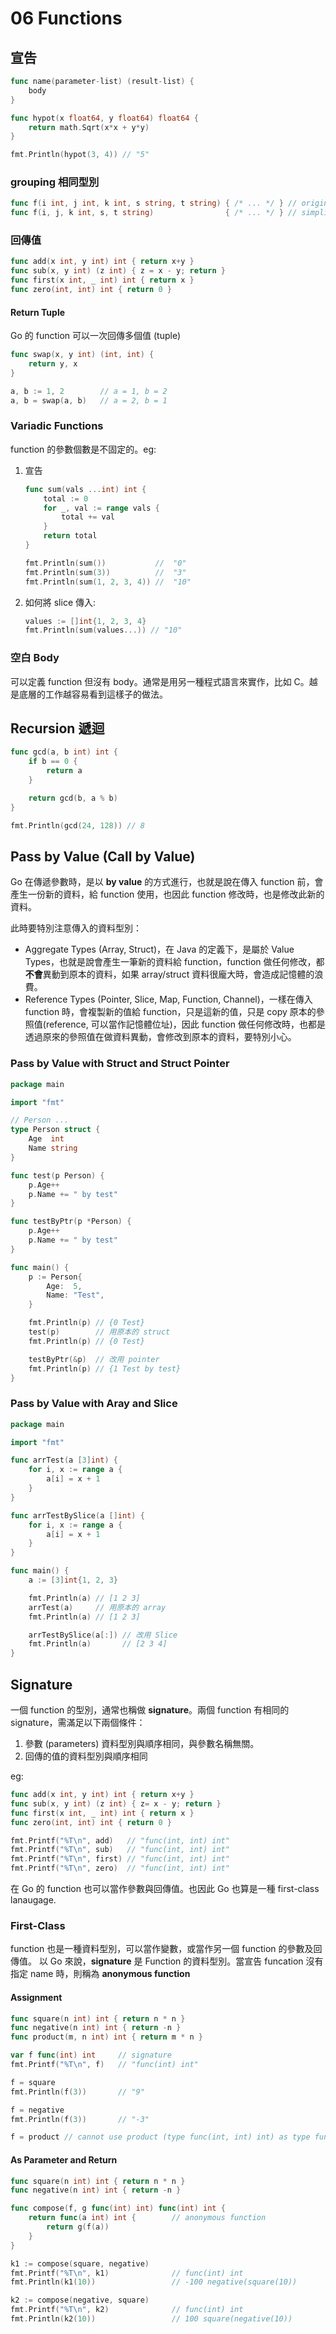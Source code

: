# 06 Functions

## 宣告

```go {.line-numbers}
func name(parameter-list) (result-list) {
    body
}
```

```go {.line-numbers}
func hypot(x float64, y float64) float64 {
    return math.Sqrt(x*x + y*y)
}

fmt.Println(hypot(3, 4)) // "5"
```

### grouping 相同型別

```go {.line-numbers}
func f(i int, j int, k int, s string, t string) { /* ... */ } // original
func f(i, j, k int, s, t string)                { /* ... */ } // simplify
```

### 回傳值

```go {.line-numbers}
func add(x int, y int) int { return x+y }
func sub(x, y int) (z int) { z = x - y; return }
func first(x int, _ int) int { return x }
func zero(int, int) int { return 0 }
```

#### Return Tuple

Go 的 function 可以一次回傳多個值 (tuple)

```go {.line-numbers}
func swap(x, y int) (int, int) {
    return y, x
}

a, b := 1, 2        // a = 1, b = 2
a, b = swap(a, b)   // a = 2, b = 1
```

### Variadic Functions

function 的參數個數是不固定的。eg:

1. 宣告

    ```go {.line-numbers}
    func sum(vals ...int) int {
        total := 0
        for _, val := range vals {
            total += val
        }
        return total
    }

    fmt.Println(sum())           //  "0"
    fmt.Println(sum(3))          //  "3"
    fmt.Println(sum(1, 2, 3, 4)) //  "10"
    ```

1. 如何將 slice 傳入:

    ```go {.line-numbers}
    values := []int{1, 2, 3, 4}
    fmt.Println(sum(values...)) // "10"
    ```

### 空白 Body

可以定義 function 但沒有 body。通常是用另一種程式語言來實作，比如 C。越是底層的工作越容易看到這樣子的做法。

## Recursion 遞迴

```go {.line-numbers}
func gcd(a, b int) int {
    if b == 0 {
        return a
    }

    return gcd(b, a % b)
}

fmt.Println(gcd(24, 128)) // 8
```

## Pass by Value (Call by Value)

Go 在傳遞參數時，是以 **by value** 的方式進行，也就是說在傳入 function 前，會產生一份新的資料，給 function 使用，也因此 function 修改時，也是修改此新的資料。

此時要特別注意傳入的資料型別：

- Aggregate Types (Array, Struct)，在 Java 的定義下，是屬於 Value Types，也就是說會產生一筆新的資料給 function，function 做任何修改，都**不會**異動到原本的資料，如果 array/struct 資料很龐大時，會造成記憶體的浪費。
- Reference Types (Pointer, Slice, Map, Function, Channel)，一樣在傳入 function 時，會複製新的值給 function，只是這新的值，只是 copy 原本的參照值(reference, 可以當作記憶體位址)，因此 function 做任何修改時，也都是透過原來的參照值在做資料異動，會修改到原本的資料，要特別小心。

### Pass by Value with Struct and Struct Pointer

```go {.line-numbers}
package main

import "fmt"

// Person ...
type Person struct {
    Age  int
    Name string
}

func test(p Person) {
    p.Age++
    p.Name += " by test"
}

func testByPtr(p *Person) {
    p.Age++
    p.Name += " by test"
}

func main() {
    p := Person{
        Age:  5,
        Name: "Test",
    }

    fmt.Println(p) // {0 Test}
    test(p)        // 用原本的 struct
    fmt.Println(p) // {0 Test}

    testByPtr(&p)  // 改用 pointer
    fmt.Println(p) // {1 Test by test}
}
```

### Pass by Value with Aray and Slice

```go {.line-numbers}
package main

import "fmt"

func arrTest(a [3]int) {
    for i, x := range a {
        a[i] = x + 1
    }
}

func arrTestBySlice(a []int) {
    for i, x := range a {
        a[i] = x + 1
    }
}

func main() {
    a := [3]int{1, 2, 3}

    fmt.Println(a) // [1 2 3]
    arrTest(a)     // 用原本的 array
    fmt.Println(a) // [1 2 3]

    arrTestBySlice(a[:]) // 改用 Slice
    fmt.Println(a)       // [2 3 4]
}
```

## Signature

一個 function 的型別，通常也稱做 **signature**。兩個 function 有相同的 signature，需滿足以下兩個條件：

1. 參數 (parameters) 資料型別與順序相同，與參數名稱無關。
1. 回傳的值的資料型別與順序相同

eg:

```go {.line-numbers}
func add(x int, y int) int { return x+y }
func sub(x, y int) (z int) { z= x - y; return }
func first(x int, _ int) int { return x }
func zero(int, int) int { return 0 }

fmt.Printf("%T\n", add)   // "func(int, int) int"
fmt.Printf("%T\n", sub)   // "func(int, int) int"
fmt.Printf("%T\n", first) // "func(int, int) int"
fmt.Printf("%T\n", zero)  // "func(int, int) int"
```

在 Go 的 function 也可以當作參數與回傳值。也因此 Go 也算是一種 first-class lanaugage.

### First-Class

function 也是一種資料型別，可以當作變數，或當作另一個 function 的參數及回傳值。
以 Go 來說，**signature** 是 Function 的資料型別。當宣告 funcation 沒有指定 name 時，則稱為 **anonymous function**

#### Assignment

```go {.line-numbers}
func square(n int) int { return n * n }
func negative(n int) int { return -n }
func product(m, n int) int { return m * n }

var f func(int) int     // signature
fmt.Printf("%T\n", f)   // "func(int) int"

f = square
fmt.Println(f(3))       // "9"

f = negative
fmt.Println(f(3))       // "-3"

f = product // cannot use product (type func(int, int) int) as type func(int) int in assignment
```

#### As Parameter and Return

```go {.line-numbers}
func square(n int) int { return n * n }
func negative(n int) int { return -n }

func compose(f, g func(int) int) func(int) int {
    return func(a int) int {        // anonymous function
        return g(f(a))
    }
}

k1 := compose(square, negative)
fmt.Printf("%T\n", k1)              // func(int) int
fmt.Println(k1(10))                 // -100 negative(square(10))

k2 := compose(negative, square)
fmt.Printf("%T\n", k2)              // func(int) int
fmt.Println(k2(10))                 // 100 square(negative(10))
```

